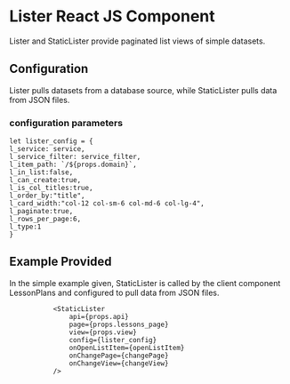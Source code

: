 # Lister React JS Component

Lister and StaticLister provide paginated list views of simple datasets.

## Configuration

Lister pulls datasets from a database source, while StaticLister pulls data from JSON files.

### configuration parameters

    let lister_config = {
    l_service: service,
    l_service_filter: service_filter,
    l_item_path: `/${props.domain}`,
    l_in_list:false,
    l_can_create:true,
    l_is_col_titles:true,
    l_order_by:"title",
    l_card_width:"col-12 col-sm-6 col-md-6 col-lg-4",
    l_paginate:true,
    l_rows_per_page:6,
    l_type:1
    }

## Example Provided

In the simple example given, StaticLister is called by the client component LessonPlans and configured to pull data from JSON files.


               <StaticLister
                   api={props.api}
                   page={props.lessons_page}
                   view={props.view}
                   config={lister_config}
                   onOpenListItem={openListItem}
                   onChangePage={changePage}
                   onChangeView={changeView}
               />
               
               
